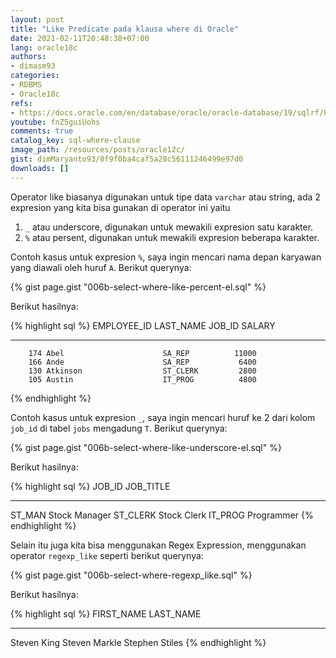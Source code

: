 ```yaml
---
layout: post
title: "Like Predicate pada klausa where di Oracle"
date: 2021-02-11T20:48:38+07:00
lang: oracle18c
authors:
- dimasm93
categories:
- RDBMS
- Oracle18c
refs: 
- https://docs.oracle.com/en/database/oracle/oracle-database/19/sqlrf/Pattern-matching-Conditions.html#GUID-0779657B-06A8-441F-90C5-044B47862A0A
youtube: fnZ5guiUohs
comments: true
catalog_key: sql-where-clause
image_path: /resources/posts/oracle12c/
gist: dimMaryanto93/8f9f0ba4caf5a28c56111246499e97d0
downloads: []
---
```



Operator like biasanya digunakan untuk tipe data `varchar` atau string, ada 2 expresion yang kita bisa gunakan di operator ini yaitu 

1. `_` atau underscore, digunakan untuk mewakili expresion satu karakter.
2. `%` atau persent, digunakan untuk mewakili expresion beberapa karakter.

<!--more-->

Contoh kasus untuk expresion `%`, saya ingin mencari nama depan karyawan yang diawali oleh huruf `A`. Berikut querynya:

{% gist page.gist "006b-select-where-like-percent-el.sql" %}

Berikut hasilnya:

{% highlight sql %}
EMPLOYEE_ID LAST_NAME                 JOB_ID         SALARY
----------- ------------------------- ---------- ----------
        174 Abel                      SA_REP          11000
        166 Ande                      SA_REP           6400
        130 Atkinson                  ST_CLERK         2800
        105 Austin                    IT_PROG          4800
{% endhighlight %}

Contoh kasus untuk expresion `_`, saya ingin mencari huruf ke 2 dari kolom `job_id` di tabel `jobs` mengadung `T`. Berikut querynya:

{% gist page.gist "006b-select-where-like-underscore-el.sql" %}

Berikut hasilnya:

{% highlight sql %}
JOB_ID     JOB_TITLE
---------- -----------------------------------
ST_MAN     Stock Manager
ST_CLERK   Stock Clerk
IT_PROG    Programmer
{% endhighlight %}

Selain itu juga kita bisa menggunakan Regex Expression, menggunakan operator `regexp_like` seperti berikut querynya:

{% gist page.gist "006b-select-where-regexp_like.sql" %}

Berikut hasilnya:

{% highlight sql %}
FIRST_NAME           LAST_NAME
-------------------- -------------------------
Steven               King
Steven               Markle
Stephen              Stiles
{% endhighlight %}
